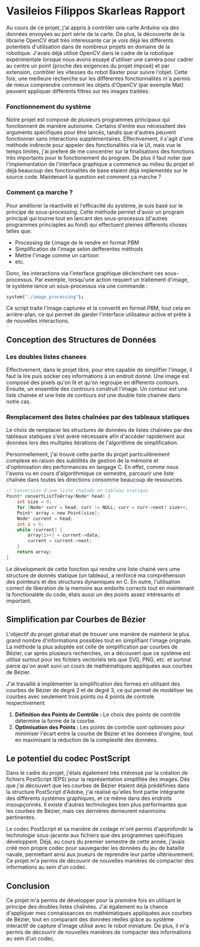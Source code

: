 # Vasileios Filippos Skarleas Rapport

Au cours de ce projet, j'ai appris à contrôler une carte Arduino via des données envoyées au port série de la carte. De plus, la découverte de la librairie OpenCV était très intéressante car je vois déjà les différents potentiels d'utilisation dans de nombreux projets en domaine de la robotique. J'avais déjà utilisé OpenCV dans le cadre de la robotique expérimentale lorsque nous avons essayé d'utiliser une caméra pour cadrer au centre un point (proche des exigences du projet imposé) et par extension, contrôler les vitesses du robot Baxter pour suivre l'objet. Cette fois, une meilleure recherche sur les différentes fonctionnalités m'a permis de mieux comprendre comment les objets d'OpenCV (par exemple Mat) peuvent appliquer différents filtres sur les images traitées.

### Fonctionnement du système

Notre projet est composé de plusieurs programmes principaux qui fonctionnent de manière autonome. Certains d'entre eux nécessitent des arguments spécifiques pour être lancés, tandis que d'autres peuvent fonctionner sans interactions supplémentaires. Effectivement, il s'agit d'une méthode indirecte pour appeler des fonctionalités via le UI, mais vue le temps limités, j'ai preferé de me concentrer sur la finalisations des fonctions très importants pour le fonctionement du program. De plus il faut noter que l'implementation de l'interface graphique a commencé au milieu du projet et déjà beaucoup des fonctionalités de base etaient déjà implementés sur le source code. Maintenant la question est comment ça marche ?

### Comment ça marche ?

Pour améliorer la réactivité et l'efficacité du système, je suis basé sur le principe de sous-processing. Cette méthode permet d'avoir un program principal qui tourne tout en lancant des sous-processus (d'autres programmes princiaples au fond) qui effectuent pleines differents choses telles que:

* Processing de l;image de le rendre en format PBM
* Simplification de l'image selon defferentes méthods
* Mettre l'image comme un cartoon
* etc.

Donc, les interactions via l'interface graphique déclenchent ces sous-processus. Par exemple, lorsqu'une action requiert un traitement d'image, le système lance un sous-processus via une commande :

```bash
system("./image_processing");
```

Ce script traite l'image capturée et la convertit en format PBM, tout cela en arrière-plan, ce qui permet de garder l'interface utilisateur active et prête à de nouvelles interactions.

## Conception des Structures de Données

### **Les doubles listes chanees**

Effectivement, dans le projet libre, pour etre capable de simplifier l'image, il faut la lire puis socker ces informations à un endroit donné. Une image est composé des pixels qu'on lit et qu'on regroupe en differents contours. Ensuite, un ensemble des contrours construit l'image. Un contour est une liste chainée et une liste de contours est une double liste chainée dans notre cas.

### **Remplacement des listes chaînées par des tableaux statiques**

Le choix de remplacer les structures de données de listes chaînées par des tableaux statiques s'est avéré nécessaire afin d'accéder rapidement aux données lors des multiples itérations de l'algorithme de simplification.

Personnellement, j'ai trouvé cette partie du projet particulièrement complexe en raison des subtilités de gestion de la mémoire et d'optimisation des performances en langage C. En effet, comme nous l'avons vu en cours d'algorithmique ce semestre, parcourir une liste chaînée dans toutes les directions consomme beaucoup de ressources.

```c
// Conversion d'une liste chaînée en tableau statique
Point* convertListToArray(Node* head) {
    int size = 0;
    for (Node* curr = head; curr != NULL; curr = curr->next) size++;
    Point* array = new Point[size];
    Node* current = head;
    int i = 0;
    while (current) {
        array[i++] = current->data;
        current = current->next;
    }
    return array;
}
```

Le dévelopment de cette fonction qui rendre une liste chainé vers ume structure de donnés statique (un tableau), a renforcé ma compréhension des pointeurs et des structures dynamiques en C. En outre, l'utilisation correct de liberation de la memoire aux endorits corrects tout en maintenant la fonctionaléte du code, étais aussi un des points assez intéresants et important.

## Simplification par Courbes de Bézier

L'objectif du projet global était de trouver une manière de maintenir le plus grand nombre d'informations possibles tout en simplifiant l'image originale. La méthode la plus adoptée est celle de simplification par courbes de Bézier, car après plusieurs recherches, on a découvert que ce système est utilisé surtout pour les fichiers vectoriels tels que SVG, PNG, etc. et surtout parce qu'on avait suivi un cours de mathématiques appliquées aux courbes de Bézier.

J'ai travaillé à implémenter la simplification des formes en utilisant des courbes de Bézier de degré 2 et de degré 3, ce qui permet de modéliser les courbes avec seulement trois points ou 4 points de controle respectivement.

1. **Définition des Points de Contrôle :** Le choix des points de contrôle détermine la forme de la courbe.
2. **Optimisation des Points :** Les points de contrôle sont optimisés pour minimiser l'écart entre la courbe de Bézier et les données d'origine, tout en maximisant la réduction de la complexité des données.

## Le potentiel du codec PostScript

Dans le cadre du projet, j'étais également très intéressé par la création de fichiers PostScript (EPS) pour la représentation simplifiée des images. Dès que j'ai découvert que les courbes de Bézier étaient déjà prédéfinies dans la structure PostScript d'Adobe, j'ai réalisé qu'elles font partie intégrante des différents systèmes graphiques, et ce même dans des endroits insoupçonnés. Il existe d'autres technologies bien plus performantes que les courbes de Bézier, mais ces dernières demeurent néanmoins pertinentes.

Le codec PostScript et sa manière de codage m'ont permis d'approfondir la technologie sous-jacente aux fichiers que des programmes spécifiques développent. Déjà, au cours du premier semestre de cette année, j'avais créé mon propre codec pour sauvegarder les données du jeu de bataille navale, permettant ainsi aux joueurs de reprendre leur partie ultérieurement. Ce projet m'a permis de découvrir de nouvelles manières de compacter des informations au sein d'un codec.

## Conclusion

Ce projet m'a permis de développer pour la première fois en utilisant le principe des doubles listes chaînées. J'ai également eu la chance d'appliquer mes connaissances en mathématiques appliquées aux courbes de Bézier, tout en comparant des données réelles grâce au système interactif de capture d'image utilisé avec le robot miniature. De plus, il m'a permis de découvrir de nouvelles manières de compacter des informations au sein d'un codec.
